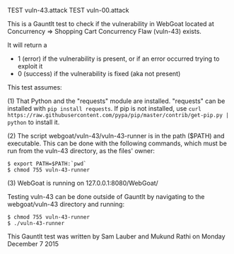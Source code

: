 TEST vuln-43.attack
TEST vuln-00.attack

This is a Gauntlt test to check if the vulnerability in WebGoat located at Concurrency => Shopping Cart Concurrency Flaw (vuln-43) exists.

It will return a
 - 1 (error) if the vulnerability is present, or if an error occurred trying to exploit it
 - 0 (success) if the vulnerability is fixed (aka not present)

This test assumes:

(1) That Python and the "requests" module are installed. "requests" can be installed with ```pip install requests```. If pip is not installed, use ```curl https://raw.githubusercontent.com/pypa/pip/master/contrib/get-pip.py | python``` to install it.

(2) The script webgoat/vuln-43/vuln-43-runner is in the path ($PATH) and executable. This can be done with the following commands, which must be run from the vuln-43 directory, as the files' owner:

```
$ export PATH=$PATH:`pwd`
$ chmod 755 vuln-43-runner
```

(3) WebGoat is running on 127.0.0.1:8080/WebGoat/


Testing vuln-43 can be done outside of Gauntlt by navigating to the webgoat/vuln-43 directory and running:

```
$ chmod 755 vuln-43-runner
$ ./vuln-43-runner
```

This Gauntlt test was written by Sam Lauber and Mukund Rathi on Monday December 7 2015

